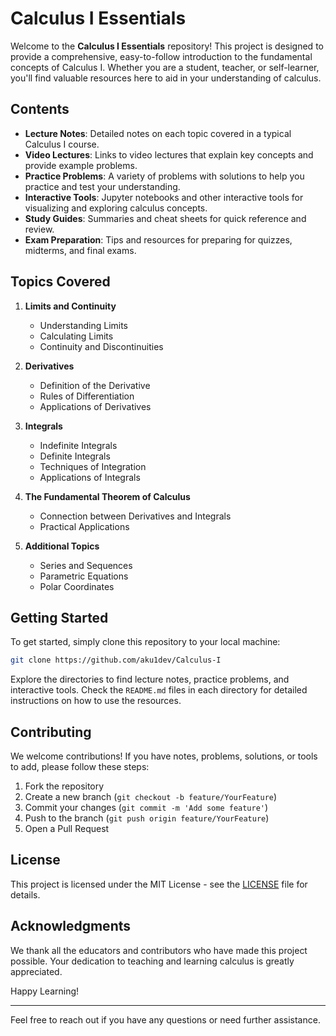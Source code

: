 # Calculus I Essentials

Welcome to the **Calculus I Essentials** repository! This project is designed to provide a comprehensive, easy-to-follow introduction to the fundamental concepts of Calculus I. Whether you are a student, teacher, or self-learner, you'll find valuable resources here to aid in your understanding of calculus.

## Contents

- **Lecture Notes**: Detailed notes on each topic covered in a typical Calculus I course.
- **Video Lectures**: Links to video lectures that explain key concepts and provide example problems.
- **Practice Problems**: A variety of problems with solutions to help you practice and test your understanding.
- **Interactive Tools**: Jupyter notebooks and other interactive tools for visualizing and exploring calculus concepts.
- **Study Guides**: Summaries and cheat sheets for quick reference and review.
- **Exam Preparation**: Tips and resources for preparing for quizzes, midterms, and final exams.

## Topics Covered

1. **Limits and Continuity**
   - Understanding Limits
   - Calculating Limits
   - Continuity and Discontinuities

2. **Derivatives**
   - Definition of the Derivative
   - Rules of Differentiation
   - Applications of Derivatives

3. **Integrals**
   - Indefinite Integrals
   - Definite Integrals
   - Techniques of Integration
   - Applications of Integrals

4. **The Fundamental Theorem of Calculus**
   - Connection between Derivatives and Integrals
   - Practical Applications

5. **Additional Topics**
   - Series and Sequences
   - Parametric Equations
   - Polar Coordinates

## Getting Started

To get started, simply clone this repository to your local machine:

```bash
git clone https://github.com/aku1dev/Calculus-I
```

Explore the directories to find lecture notes, practice problems, and interactive tools. Check the `README.md` files in each directory for detailed instructions on how to use the resources.

## Contributing

We welcome contributions! If you have notes, problems, solutions, or tools to add, please follow these steps:

1. Fork the repository
2. Create a new branch (`git checkout -b feature/YourFeature`)
3. Commit your changes (`git commit -m 'Add some feature'`)
4. Push to the branch (`git push origin feature/YourFeature`)
5. Open a Pull Request

## License

This project is licensed under the MIT License - see the [LICENSE](LICENSE) file for details.

## Acknowledgments

We thank all the educators and contributors who have made this project possible. Your dedication to teaching and learning calculus is greatly appreciated.

Happy Learning!

---

Feel free to reach out if you have any questions or need further assistance.

